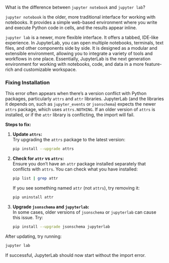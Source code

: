 What is the difference between `jupyter notebook` and `jupyter lab`?

`jupyter notebook` is the older, more traditional interface for working with notebooks. It provides a simple web-based environment where you write and execute Python code in cells, and the results appear inline.

`jupyter lab` is a newer, more flexible interface. It offers a tabbed, IDE-like experience. In JupyterLab, you can open multiple notebooks, terminals, text files, and other components side by side. It is designed as a modular and extensible environment, allowing you to integrate a variety of tools and workflows in one place. Essentially, JupyterLab is the next generation environment for working with notebooks, code, and data in a more feature-rich and customizable workspace.

### Fixing Installation

This error often appears when there’s a version conflict with Python packages, particularly `attrs` and `attr` libraries. JupyterLab (and the libraries it depends on, such as `jupyter_events` or `jsonschema`) expects the newer `attrs` package, which uses `attrs.NOTHING`. If an older version of `attrs` is installed, or if the `attr` library is conflicting, the import will fail.

**Steps to fix:**

1. **Update `attrs`:**  
   Try upgrading the `attrs` package to the latest version:
   ```bash
   pip install --upgrade attrs
   ```

2. **Check for `attr` vs `attrs`:**  
   Ensure you don’t have an `attr` package installed separately that conflicts with `attrs`. You can check what you have installed:
   ```bash
   pip list | grep attr
   ```
   If you see something named `attr` (not `attrs`), try removing it:
   ```bash
   pip uninstall attr
   ```

3. **Upgrade `jsonschema` and `jupyterlab`:**  
   In some cases, older versions of `jsonschema` or `jupyterlab` can cause this issue. Try:
   ```bash
   pip install --upgrade jsonschema jupyterlab
   ```

After updating, try running:
```bash
jupyter lab
```

If successful, JupyterLab should now start without the import error.
